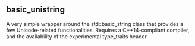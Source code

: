 ## basic_unistring
A very simple wrapper around the std::basic_string class that provides a few Unicode-related 
functionalities.
Requires a C++14-compliant compiler, and the availability of the experimental type_traits header.
